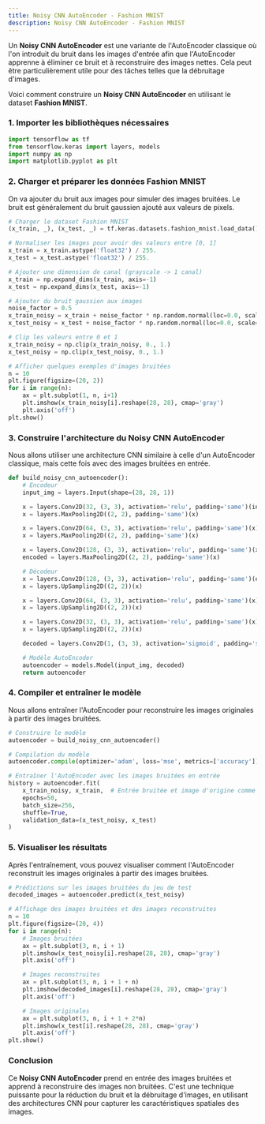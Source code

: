 ```yaml
---
title: Noisy CNN AutoEncoder - Fashion MNIST
description: Noisy CNN AutoEncoder - Fashion MNIST
---
```


Un **Noisy CNN AutoEncoder** est une variante de l'AutoEncoder classique où l'on introduit du bruit dans les images d'entrée afin que l'AutoEncoder apprenne à éliminer ce bruit et à reconstruire des images nettes. Cela peut être particulièrement utile pour des tâches telles que la débruitage d'images.

Voici comment construire un **Noisy CNN AutoEncoder** en utilisant le dataset **Fashion MNIST**.

### 1. Importer les bibliothèques nécessaires

```python
import tensorflow as tf
from tensorflow.keras import layers, models
import numpy as np
import matplotlib.pyplot as plt

```

### 2. Charger et préparer les données Fashion MNIST

On va ajouter du bruit aux images pour simuler des images bruitées. Le bruit est généralement du bruit gaussien ajouté aux valeurs de pixels.

```python
# Charger le dataset Fashion MNIST
(x_train, _), (x_test, _) = tf.keras.datasets.fashion_mnist.load_data()

# Normaliser les images pour avoir des valeurs entre [0, 1]
x_train = x_train.astype('float32') / 255.
x_test = x_test.astype('float32') / 255.

# Ajouter une dimension de canal (grayscale -> 1 canal)
x_train = np.expand_dims(x_train, axis=-1)
x_test = np.expand_dims(x_test, axis=-1)

# Ajouter du bruit gaussien aux images
noise_factor = 0.5
x_train_noisy = x_train + noise_factor * np.random.normal(loc=0.0, scale=1.0, size=x_train.shape)
x_test_noisy = x_test + noise_factor * np.random.normal(loc=0.0, scale=1.0, size=x_test.shape)

# Clip les valeurs entre 0 et 1
x_train_noisy = np.clip(x_train_noisy, 0., 1.)
x_test_noisy = np.clip(x_test_noisy, 0., 1.)

# Afficher quelques exemples d'images bruitées
n = 10
plt.figure(figsize=(20, 2))
for i in range(n):
    ax = plt.subplot(1, n, i+1)
    plt.imshow(x_train_noisy[i].reshape(28, 28), cmap='gray')
    plt.axis('off')
plt.show()

```

### 3. Construire l'architecture du Noisy CNN AutoEncoder

Nous allons utiliser une architecture CNN similaire à celle d'un AutoEncoder classique, mais cette fois avec des images bruitées en entrée.

```python
def build_noisy_cnn_autoencoder():
    # Encodeur
    input_img = layers.Input(shape=(28, 28, 1))

    x = layers.Conv2D(32, (3, 3), activation='relu', padding='same')(input_img)
    x = layers.MaxPooling2D((2, 2), padding='same')(x)

    x = layers.Conv2D(64, (3, 3), activation='relu', padding='same')(x)
    x = layers.MaxPooling2D((2, 2), padding='same')(x)

    x = layers.Conv2D(128, (3, 3), activation='relu', padding='same')(x)
    encoded = layers.MaxPooling2D((2, 2), padding='same')(x)

    # Décodeur
    x = layers.Conv2D(128, (3, 3), activation='relu', padding='same')(encoded)
    x = layers.UpSampling2D((2, 2))(x)

    x = layers.Conv2D(64, (3, 3), activation='relu', padding='same')(x)
    x = layers.UpSampling2D((2, 2))(x)

    x = layers.Conv2D(32, (3, 3), activation='relu', padding='same')(x)
    x = layers.UpSampling2D((2, 2))(x)

    decoded = layers.Conv2D(1, (3, 3), activation='sigmoid', padding='same')(x)  # Sigmoid pour avoir des valeurs entre [0, 1]

    # Modèle AutoEncoder
    autoencoder = models.Model(input_img, decoded)
    return autoencoder

```

### 4. Compiler et entraîner le modèle

Nous allons entraîner l'AutoEncoder pour reconstruire les images originales à partir des images bruitées.

```python
# Construire le modèle
autoencoder = build_noisy_cnn_autoencoder()

# Compilation du modèle
autoencoder.compile(optimizer='adam', loss='mse', metrics=['accuracy'])

# Entraîner l'AutoEncoder avec les images bruitées en entrée
history = autoencoder.fit(
    x_train_noisy, x_train,  # Entrée bruitée et image d'origine comme cible
    epochs=50,
    batch_size=256,
    shuffle=True,
    validation_data=(x_test_noisy, x_test)
)

```

### 5. Visualiser les résultats

Après l'entraînement, vous pouvez visualiser comment l'AutoEncoder reconstruit les images originales à partir des images bruitées.

```python
# Prédictions sur les images bruitées du jeu de test
decoded_images = autoencoder.predict(x_test_noisy)

# Affichage des images bruitées et des images reconstruites
n = 10
plt.figure(figsize=(20, 4))
for i in range(n):
    # Images bruitées
    ax = plt.subplot(3, n, i + 1)
    plt.imshow(x_test_noisy[i].reshape(28, 28), cmap='gray')
    plt.axis('off')

    # Images reconstruites
    ax = plt.subplot(3, n, i + 1 + n)
    plt.imshow(decoded_images[i].reshape(28, 28), cmap='gray')
    plt.axis('off')

    # Images originales
    ax = plt.subplot(3, n, i + 1 + 2*n)
    plt.imshow(x_test[i].reshape(28, 28), cmap='gray')
    plt.axis('off')
plt.show()

```

### Conclusion

Ce **Noisy CNN AutoEncoder** prend en entrée des images bruitées et apprend à reconstruire des images non bruitées. C'est une technique puissante pour la réduction du bruit et la débruitage d'images, en utilisant des architectures CNN pour capturer les caractéristiques spatiales des images.
